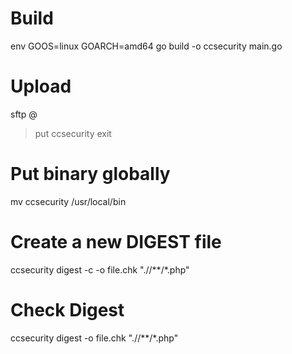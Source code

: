 # Build    
env GOOS=linux GOARCH=amd64 go build -o ccsecurity main.go  

# Upload
sftp <user>@<server>
> put ccsecurity
> exit

# Put binary globally
mv ccsecurity /usr/local/bin

# Create a new DIGEST file
ccsecurity digest -c -o file.chk "./<path>/\*\*/\*.php"

# Check Digest
ccsecurity digest -o file.chk "./<path>/\*\*/\*.php"

